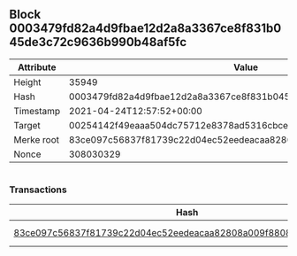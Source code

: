 ## Block 0003479fd82a4d9fbae12d2a8a3367ce8f831b045de3c72c9636b990b48af5fc

Attribute | Value
--- | ---
Height | 35949
Hash | 0003479fd82a4d9fbae12d2a8a3367ce8f831b045de3c72c9636b990b48af5fc
Timestamp | 2021-04-24T12:57:52+00:00
Target | 00254142f49eaaa504dc75712e8378ad5316cbcead634704b3734b6271167cc4
Merke root | 83ce097c56837f81739c22d04ec52eedeacaa82808a009f880893f03acd49b6c
Nonce | 308030329

```

```

### Transactions

Hash | Amount
--- | ---
[83ce097c56837f81739c22d04ec52eedeacaa82808a009f880893f03acd49b6c](83ce097c56837f81739c22d04ec52eedeacaa82808a009f880893f03acd49b6c.md) | 10.00000000 SKEPTI 
